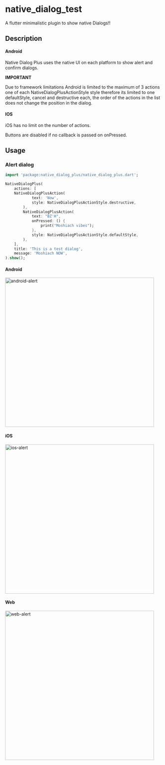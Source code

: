 # native_dialog_test

A flutter minimalistic plugin to show native Dialogs!!

## Description

#### Android

Native Dialog Plus uses the native UI on each platform to show alert and confirm dialogs.

**IMPORTANT**

Due to framework limitations Android is limited to the maximum of 3 actions one of each NativeDialogPlusActionStyle style
therefore its limited to one defaultStyle, cancel and destructive each, the order of the actions in the list does not change the position in the dialog.

#### IOS

iOS has no limit on the number of actions.

Buttons are disabled if no callback is passed on onPressed.

## Usage

### Alert dialog

```dart
import 'package:native_dialog_plus/native_dialog_plus.dart';

NativeDialogPlus(
    actions: [
    NativeDialogPlusAction(
            text: 'Now',
            style: NativeDialogPlusActionStyle.destructive,
        ),
        NativeDialogPlusAction(
            text: "BZ'H",
            onPressed: () {
                print("Moshiach vibes");
            },
            style: NativeDialogPlusActionStyle.defaultStyle,
        ),
    ],
    title: 'This is a test dialog',
    message: 'Moshiach NOW',
).show();
```

#### Android

<img alt="android-alert" src="https://raw.githubusercontent.com/didiabel/native_dialog_plus/dev/assets/android.gif" height="480">

#### iOS

<img alt="ios-alert" src="https://raw.githubusercontent.com/didiabel/native_dialog_plus/dev/assets/iOS.gif" height="480">

#### Web

<img alt="web-alert" src="https://raw.githubusercontent.com/didiabel/native_dialog_plus/dev/assets/web.gif" height="480">
